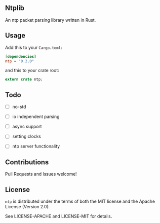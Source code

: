 Ntplib
------------

An ntp packet parsing library written in Rust.


Usage
-----

Add this to your `Cargo.toml`:

```ini
[dependencies]
ntp = "0.3.0"
```

and this to your crate root:

```rust
extern crate ntp;
```

Todo
----

- [ ] no-std
- [ ] io independent parsing
- [ ] async support
- [ ] setting clocks
- [ ] ntp server functionality


Contributions
-------------

Pull Requests and Issues welcome!

License
-------

`ntp` is distributed under the terms of both the MIT license and the Apache License (Version 2.0).

See LICENSE-APACHE and LICENSE-MIT for details.
